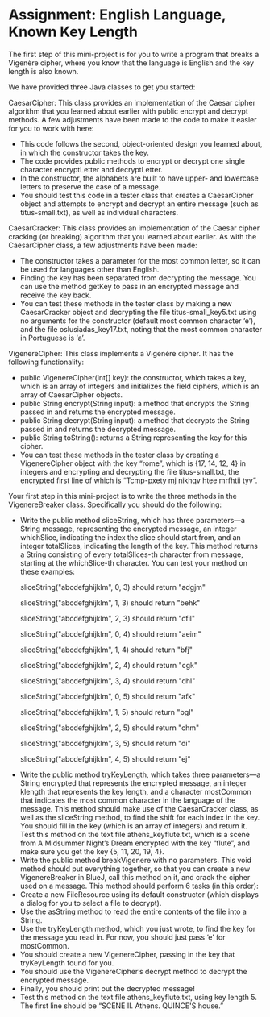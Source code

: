 <h1>Assignment: English Language, Known Key Length</h1>

The first step of this mini-project is for you to write a program that breaks a Vigenère cipher, where you know that the language is English and the key length is also known.

We have provided three Java classes to get you started:

CaesarCipher: This class provides an implementation of the Caesar cipher algorithm that you learned about earlier with public encrypt and decrypt methods. A few adjustments have been made to the code to make it easier for you to work with here:
<ul><li>
This code follows the second, object-oriented design you learned about, in which the constructor takes the key.
</li><li>The code provides public methods to encrypt or decrypt one single character encryptLetter and decryptLetter.
</li><li>In the constructor, the alphabets are built to have upper- and lowercase letters to preserve the case of a message.
</li><li>You should test this code in a tester class that creates a CaesarCipher object and attempts to encrypt and decrypt an entire message (such as titus-small.txt), as well as individual characters.
</li></ul>
CaesarCracker: This class provides an implementation of the Caesar cipher cracking (or breaking) algorithm that you learned about earlier. As with the CaesarCipher class, a few adjustments have been made:
<ul><li>
The constructor takes a parameter for the most common letter, so it can be used for languages other than English.
</li><li>
Finding the key has been separated from decrypting the message. You can use the method getKey to pass in an encrypted message and receive the key back.
</li><li>You can test these methods in the tester class by making a new CaesarCracker object and decrypting the file titus-small_key5.txt using no arguments for the constructor (default most common character ‘e’), and the file oslusiadas_key17.txt, noting that the most common character in Portuguese is ‘a’.
</li></ul>VigenereCipher: This class implements a Vigenère cipher. It has the following functionality:
<ul><li>
public VigenereCipher(int[] key): the constructor, which takes a key, which is an array of integers and initializes the field ciphers, which is an array of CaesarCipher objects.
</li><li>public String encrypt(String input): a method that encrypts the String passed in and returns the encrypted message.
</li><li>public String decrypt(String input): a method that decrypts the String passed in and returns the decrypted message.
</li><li>public String toString(): returns a String representing the key for this cipher.
</li><li>You can test these methods in the tester class by creating a VigenereCipher object with the key “rome”, which is {17, 14, 12, 4} in integers and encrypting and decrypting the file titus-small.txt, the encrypted first line of which is “Tcmp-pxety mj nikhqv htee mrfhtii tyv”.
</li></ul>Your first step in this mini-project is to write the three methods in the VigenereBreaker class. Specifically you should do the following:
<ul><li>
Write the public method sliceString, which has three parameters—a String message, representing the encrypted message, an integer whichSlice, indicating the index the slice should start from, and an integer totalSlices, indicating the length of the key. This method returns a String consisting of every totalSlices-th character from message, starting at the whichSlice-th character.
You can test your method on these examples:

sliceString("abcdefghijklm", 0, 3) should return "adgjm"

sliceString("abcdefghijklm", 1, 3) should return "behk"

sliceString("abcdefghijklm", 2, 3) should return "cfil"

sliceString("abcdefghijklm", 0, 4) should return "aeim"

sliceString("abcdefghijklm", 1, 4) should return "bfj"

sliceString("abcdefghijklm", 2, 4) should return "cgk"

sliceString("abcdefghijklm", 3, 4) should return "dhl"

sliceString("abcdefghijklm", 0, 5) should return "afk"

sliceString("abcdefghijklm", 1, 5) should return "bgl"

sliceString("abcdefghijklm", 2, 5) should return "chm"

sliceString("abcdefghijklm", 3, 5) should return "di"

sliceString("abcdefghijklm", 4, 5) should return "ej"

</li><li>Write the public method tryKeyLength, which takes three parameters—a String encrypted that represents the encrypted message, an integer klength that represents the key length, and a character mostCommon that indicates the most common character in the language of the message. This method should make use of the CaesarCracker class, as well as the sliceString method, to find the shift for each index in the key. You should fill in the key (which is an array of integers) and return it. Test this method on the text file athens_keyflute.txt, which is a scene from A Midsummer Night’s Dream encrypted with the key “flute”, and make sure you get the key {5, 11, 20, 19, 4}.
</li><li>Write the public method breakVigenere with no parameters. This void method should put everything together, so that you can create a new VigenereBreaker in BlueJ, call this method on it, and crack the cipher used on a message. This method should perform 6 tasks (in this order):
</li><li>Create a new FileResource using its default constructor (which displays a dialog for you to select a file to decrypt).
</li><li>Use the asString method to read the entire contents of the file into a String.
</li><li>Use the tryKeyLength method, which you just wrote, to find the key for the message you read in. For now, you should just pass ‘e’ for mostCommon.
</li><li>You should create a new VigenereCipher, passing in the key that tryKeyLength found for you.
</li><li>You should use the VigenereCipher’s decrypt method to decrypt the encrypted message.
</li><li>Finally, you should print out the decrypted message!
</li><li>Test this method on the text file athens_keyflute.txt, using key length 5. The first line should be “SCENE II. Athens. QUINCE'S house.”
</li></ul>
